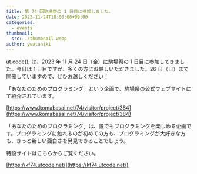 ```yaml
---
title: 第 74 回駒場祭の 1 日目に参加しました。
date: 2023-11-24T18:00:00+09:00
categories:
  - events
thumbnail:
  src: ./thumbnail.webp
author: ywatahiki
---
```


ut.code(); は、2023 年 11 月 24 日（金）に駒場祭の 1 日目に参加してきました。今日は 1 日目ですが、多くの方にお越しいただきました。26 日（日）まで開催していますので、ぜひお越しください！

「あなたのためのプログラミング」という企画で、駒場祭の公式ウェブサイトにて紹介されています。

[https://www.komabasai.net/74/visitor/project/384](https://www.komabasai.net/74/visitor/project/384)

「あなたのためのプログラミング」は、誰でもプログラミングを楽しめる企画です。プログラミングに触れるのが初めての方も、プログラミングが大好きな方も、きっと新しい面白さを発見できることでしょう。

特設サイトはこちらからご覧ください。

[https://kf74.utcode.net/](https://kf74.utcode.net/)
